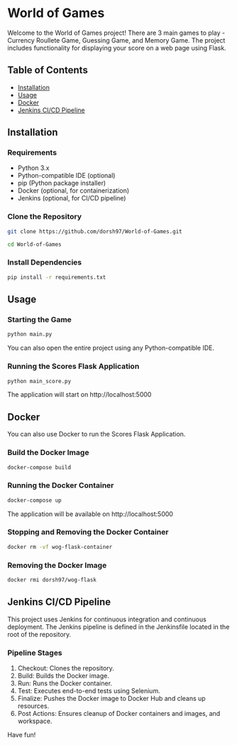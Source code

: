 # World of Games

Welcome to the World of Games project!
There are 3 main games to play - Currency Roullete Game, Guessing Game, and Memory Game.
The project includes functionality for displaying your score on a web page using Flask.

## Table of Contents
- [Installation](#installation)
- [Usage](#usage)
- [Docker](#docker)
- [Jenkins CI/CD Pipeline](#jenkins-cicd-pipeline)

## Installation

### Requirements
- Python 3.x
- Python-compatible IDE (optional)
- pip (Python package installer)
- Docker (optional, for containerization)
- Jenkins (optional, for CI/CD pipeline)

### Clone the Repository
```bash
git clone https://github.com/dorsh97/World-of-Games.git
```
```bash
cd World-of-Games
```

### Install Dependencies
```bash
pip install -r requirements.txt
```

## Usage

### Starting the Game
```bash
python main.py
```
You can also open the entire project using any Python-compatible IDE.

### Running the Scores Flask Application
```bash
python main_score.py
```
The application will start on http://localhost:5000

## Docker

You can also use Docker to run the Scores Flask Application.

### Build the Docker Image
```bash
docker-compose build
```

### Running the Docker Container
```bash
docker-compose up
```
The application will be available on http://localhost:5000

### Stopping and Removing the Docker Container
```bash
docker rm -vf wog-flask-container
```

### Removing the Docker Image
```bash
docker rmi dorsh97/wog-flask
```

## Jenkins CI/CD Pipeline

This project uses Jenkins for continuous integration and continuous deployment. The Jenkins pipeline is defined in the Jenkinsfile located in the root of the repository.

### Pipeline Stages
1. Checkout: Clones the repository.
2. Build: Builds the Docker image.
3. Run: Runs the Docker container.
4. Test: Executes end-to-end tests using Selenium.
5. Finalize: Pushes the Docker image to Docker Hub and cleans up resources.
6. Post Actions: Ensures cleanup of Docker containers and images, and workspace.


Have fun!
